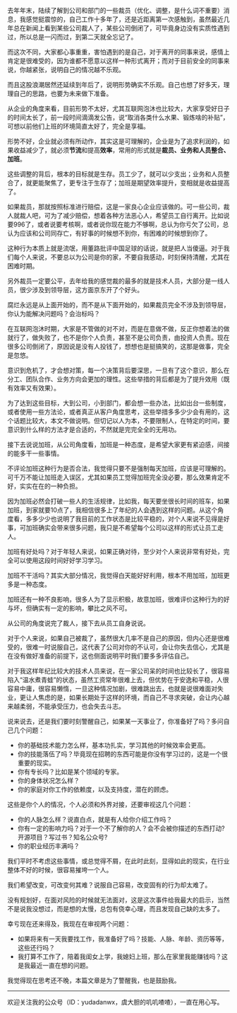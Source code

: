 去年年末，陆续了解到公司和部门的一些裁员（优化、调整，是什么词不重要）消息，我感觉挺震惊的，自己工作十多年了，还是近距离第一次感触到，虽然最近几年总在新闻上看到某些公司裁人了，某些公司倒闭了，可毕竟身边没有实质性遇到过，所以总是一闪而过，到第二天就全忘记了。

而这次不同，大家都心事重重，害怕遇到的是自己，对于离开的同事来说，感情上肯定是很难受的，因为谁都不愿意以这样一种形式离开；而对于目前安全的同事来说，你越紧张，说明自己的情况越不乐观。

而且这股浪潮居然还延续到年后了，说明形势确实不乐观。自己也想了好多天，理理自己的思路，也要为未来做下准备。

从企业的角度来看，目前形势不太好，尤其互联网泡沐也比较大，大家享受好日子的时间太长了，前一段时间滴滴发公告，说“取消各类什么水果、锻炼啥的补贴”，可想以前他们上班的环境简直太好了，完全是享福。

形势不好，企业就必须有所动作，其实这是可理解的，企业是为了追求利润的，如果收益减少了，就必须**节流**和提高**效率**，常用的形式就是**裁员、业务和人员整合、加班**。

这些调整的背后，根本的目标就是生存。员工少了，就可以少支出；业务和人员整合了，就更能聚焦了，更专注于生存了；加班是期望效率提升，变相就是收益提高了。

如果裁员，那就按照标准进行赔偿，这是一家良心企业应该做的。可一些公司，裁人就裁人吧，可为了减少赔偿，想着各种方法恶心人，希望员工自行离开。比如说要996了，或者说要考核啊，或者说你现在能力不够啊，总认为你亏欠了公司，总认为应该和公司同存亡，有好事的时候想不到你，有困难的时候想到你了。

这种行为本质上就是流氓，用董路批评中国足球的话说，就是把人当傻逼。对于我们每个人来说，不要总以为公司是你的家，不要自我感动，时刻保持清醒，尤其在困难时期。

另外裁员一定要公平，去年给我的感觉裁的最多的就是技术人员，大部分是一线人员，很少涉及到领导层，这方面京东开了个好头。

腐烂永远是从上面开始的，而不是从下面开始的，如果裁员完全不涉及到领导层，你认为能解决问题吗？会治标吗？

在互联网泡沐时期，大家是不管做的对不对，而是在意做不做，反正你想着法的做就行了，做失败了，也不是你个人负责，甚至不是公司负责，由投资人负责。现在很多公司倒闭了，原因说是没有人投钱了，想想也是挺搞笑的，这那是做事，完全是忽悠。

意识到危机了，才会想对策，每一个决策背后要深思，一旦有了这个意识，那么在分工、团队合作、业务方向会更加的理性。这些举措的背后都是为了提升效用（既有效率又有效果）。

为了达到这些目标，大到公司，小到部门，都会想一些办法，比如出台一些制度，或者使用一些方法论，或者真正从客户角度思考，这些举措多多少少会有用的，这个话题比较大，本文不做说明。但切记以人为本，不要限制人，在特定的时间，要意识到什么样的方法才是合适的，不然就是完完全全的无用功。

接下去说说加班，从公司角度看，加班是一种态度，是希望大家更有紧迫感，间接的能多干一些事情。

不评论加班这种行为是否合法，我觉得只要不是强制每天加班，应该是可理解的。可千万不能让加班走入误区，尤其如果员工觉得加班完全没必要，那么效果肯定不好，实实在在的一种负担。

因为加班必然会打破一些人的生活规律，比如我，每天要坐很长时间的班车，如果加班，到家就要10点了，我相信很多上了年纪的人会遇到这样的问题。从这个角度看，多多少少也说明了我目前的工作状态是比较平稳的，对个人来说不见得是好事，可加班确实会带来很多问题，我只是不希望每个公司以这样的形式让员工走人。

加班有好处吗？对于年轻人来说，如果正确对待，至少对个人来说非常有好处，完全可以使用这段时间好好学习学习。

加班不干活吗？其实大部分情况，我觉得白天能好好利用，根本不用加班，加班更多是一种态度。

加班还有一种不良影响，很多人为了显示积极，故意加班，很难评价这种行为的好与坏，但确实有一定的影响，攀比之风不可。

从公司的角度说完了裁人，接下去从员工自身说说。

对于个人来说，如果自己被裁了，虽然很大几率不是自己的原因，但内心还是很难受的，很难一时说服自己，这代表了公司对你的不认可，会让你失去信心，尤其是在没有做好准备的前提下，这也侧面说明平时我们要多多评估自己。

对于我这样年纪比较大的技术人员来说，在一家公司呆的时间也比较长了，很容易陷入“温水煮青蛙”的状态，虽然工资常年很难上去，但优势在于安逸和平稳，人很容易中庸，很容易懒惰，一旦这种情况加剧，很难跳出去，也就是说很难面对失业，更让人焦虑的是，如果长期处于这样的环境，而自己不寻求突破，会让内心越来越柔弱，不能承受压力，也会失去斗志。

说来说去，还是我们要时刻警醒自己，如果某一天事业了，你准备好了吗？多问自己几个问题：

- 你的基础技术能力怎么样，基本功扎实，学习其他的时候效率会更高。
- 你的技能落伍了吗？毕竟现在招聘的东西可能是你没有学习过的，这是一个很重要的现实。
- 你有专长吗？比如是某个领域的专家。
- 你的身体状况怎么样？
- 你的家庭对你工作的依赖度，以及支持度，潜在的顾虑。

这些是你个人的情况，个人必须和外界对接，还要审视这几个问题：

- 你的人脉怎么样？说直白点，就是有人给你介绍工作吗？
- 你有一定的影响力吗？对于一个不了解你的人？会不会被你描述的东西打动?开源项目？写过书？知名公众号?
- 你的职业经历丰满吗？

我们平时不考虑这些事情，或总觉得不屑，在此时此刻，显得如此的现实，在行业整体不好的时候，很容易摧垮一个人。

我们希望改变，可改变何其难？说服自己容易，改变固有的行为却太难了。

没有规划好，在面对风险的时候就无法面对，这是这次事件给我最大的启示，当然不是说我没想过，而是想的太慢，总包有侥幸心理，而且发现自己缺的太多了。

幸亏现在还来得及，我现在在审视两个问题：

- 如果将来有一天我要找工作，我准备好了吗？技能、人脉、年龄、资历等等，这些还行吗？
- 我打算不工作了，陪着我闺女上学，我媳妇上班，那么在家里我能赚钱吗？这是我最近一直在想的问题。

我觉得现在思考还不晚，本篇文章是为了警醒我，也是鼓励我。

--- 

欢迎关注我的公众号（ID：yudadanwx，虞大胆的叽叽喳喳），一直在用心写。